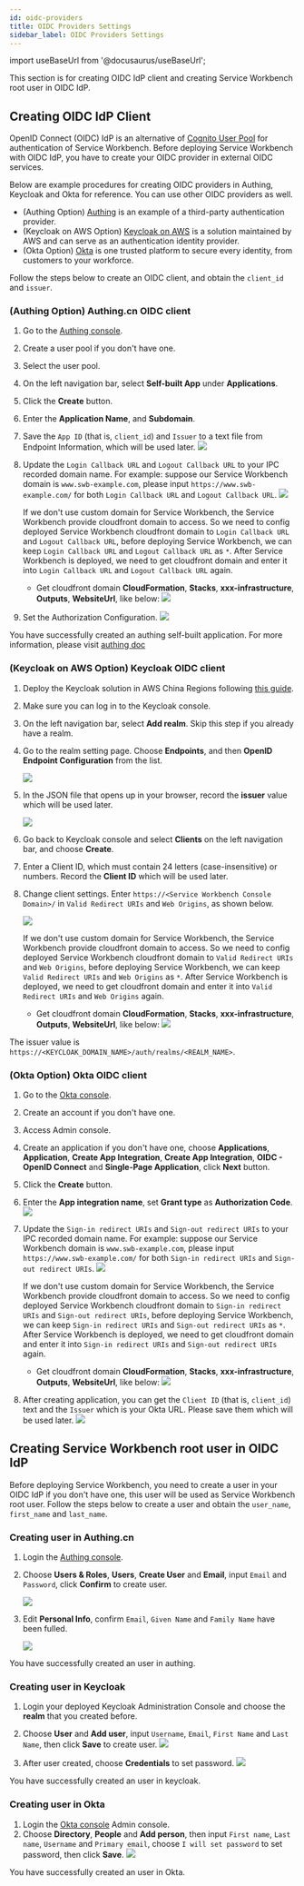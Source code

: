 ```yaml
---
id: oidc-providers
title: OIDC Providers Settings
sidebar_label: OIDC Providers Settings
---
```


import useBaseUrl from '@docusaurus/useBaseUrl';

This section is for creating OIDC IdP client and creating Service Workbench root user in OIDC IdP.

## Creating OIDC IdP Client

OpenID Connect (OIDC) IdP is an alternative of [Cognito User Pool][cognito] for authentication of Service Workbench. Before deploying Service Workbench with OIDC IdP, you have to create your OIDC provider in external OIDC services.

Below are example procedures for creating OIDC providers in Authing, Keycloak and Okta for reference. You can use other OIDC providers as well.

- (Authing Option) [Authing][authing] is an example of a third-party authentication provider. 
- (Keycloak on AWS Option) [Keycloak on AWS][keycloak-solution] is a solution maintained by AWS and can serve as an authentication identity provider.
- (Okta Option) [Okta][okta] is one trusted platform to secure every identity, from customers to your workforce.

Follow the steps below to create an OIDC client, and obtain the `client_id` and `issuer`. 

### (Authing Option) Authing.cn OIDC client

1. Go to the [Authing console](https://console.authing.cn/console).
2. Create a user pool if you don't have one.
3. Select the user pool.
4. On the left navigation bar, select **Self-built App** under **Applications**. 
5. Click the **Create** button.
6. Enter the **Application Name**, and **Subdomain**.
7. Save the `App ID` (that is, `client_id`) and `Issuer` to a text file from Endpoint Information, which will be used later.
    [![](../../../images/OIDC/endpoint-info.png)](../../../images/OIDC/endpoint-info.png)

8. Update the `Login Callback URL` and `Logout Callback URL` to your IPC recorded domain name.
   For example: suppose our Service Workbench domain is `www.swb-example.com`, please input `https://www.swb-example.com/` for both `Login Callback URL` and `Logout Callback URL`.
    [![](../../../images/OIDC/authentication-configuration.png)](../../../images/OIDC/authentication-configuration.png)

   If we don't use custom domain for Service Workbench, the Service Workbench provide cloudfront domain to access. So we need to config deployed Service Workbench cloudfront domain to `Login Callback URL` and `Logout Callback URL`, before deploying Service Workbench, we can keep `Login Callback URL` and `Logout Callback URL` as `*`. After Service Workbench is deployed, we need to get cloudfront domain and enter it into `Login Callback URL` and `Logout Callback URL` again.
   
   
   * Get cloudfront domain
   **CloudFormation**, **Stacks**, **xxx-infrastructure**, **Outputs**, **WebsiteUrl**, like below:
   [![](../../../images/OIDC/get-cloudfront-domain.png)](../../../images/OIDC/get-cloudfront-domain.png)
    

9. Set the Authorization Configuration.
    [![](../../../images/OIDC/authorization-configuration.png)](../../../images/OIDC/authorization-configuration.png)

You have successfully created an authing self-built application. 
For more information, please visit [authing doc](https://docs.authing.cn/v2/en/)

### (Keycloak on AWS Option) Keycloak OIDC client

1. Deploy the Keycloak solution in AWS China Regions following [this guide](https://aws-samples.github.io/keycloak-on-aws/en/).

2. Make sure you can log in to the Keycloak console.

3. On the left navigation bar, select **Add realm**. Skip this step if you already have a realm. 

4. Go to the realm setting page. Choose **Endpoints**, and then **OpenID Endpoint Configuration** from the list.

    [![](../../../images/OIDC/keycloak-example-realm.jpg)](../../../images/OIDC/keycloak-example-realm.jpg)

5. In the JSON file that opens up in your browser, record the **issuer** value which will be used later.

    [![](../../../images/OIDC/OIDC-config.jpg)](../../../images/OIDC/OIDC-config.jpg)

6. Go back to Keycloak console and select **Clients** on the left navigation bar, and choose **Create**.
7. Enter a Client ID, which must contain 24 letters (case-insensitive) or numbers. Record the **Client ID** which will be used later.
8. Change client settings. Enter `https://<Service Workbench Console Domain>/` in `Valid Redirect URIs` and `Web Origins`, as shown below.

    [![](../../../images/OIDC/keycloak-client-setting.png)](../../../images/OIDC/keycloak-client-setting.png)

   If we don't use custom domain for Service Workbench, the Service Workbench provide cloudfront domain to access. So we need to config deployed Service Workbench cloudfront domain to `Valid Redirect URIs` and `Web Origins`, before deploying Service Workbench, we can keep `Valid Redirect URIs` and `Web Origins` as `*`. After Service Workbench is deployed, we need to get cloudfront domain and enter it into `Valid Redirect URIs` and `Web Origins` again.
   
   * Get cloudfront domain
   **CloudFormation**, **Stacks**, **xxx-infrastructure**, **Outputs**, **WebsiteUrl**, like below:
   [![](../../../images/OIDC/get-cloudfront-domain.png)](../../../images/OIDC/get-cloudfront-domain.png)

The issuer value is `https://<KEYCLOAK_DOMAIN_NAME>/auth/realms/<REALM_NAME>`. 

### (Okta Option) Okta OIDC client

1. Go to the [Okta console](https://www.okta.com/).
2. Create an account if you don't have one.
3. Access Admin console.
3. Create an application if you don't have one, choose **Applications**, **Application**, **Create App Integration**, **Create App Integration**, **OIDC - OpenID Connect** and **Single-Page Application**, click **Next** button. 
5. Click the **Create** button.
6. Enter the **App integration name**, set **Grant type** as **Authorization Code**.
    [![](../../../images/OIDC/okta-application-create.png)](../../../images/OIDC/okta-application-create.png)
7. Update the `Sign-in redirect URIs` and `Sign-out redirect URIs` to your IPC recorded domain name.
For example: suppose our Service Workbench domain is `www.swb-example.com`, please input `https://www.swb-example.com/` for both `Sign-in redirect URIs` and `Sign-out redirect URIs`.
    [![](../../../images/OIDC/okta-application-url.png)](../../../images/OIDC/okta-application-url.png)

   If we don't use custom domain for Service Workbench, the Service Workbench provide cloudfront domain to access. So we need to config deployed Service Workbench cloudfront domain to `Sign-in redirect URIs` and `Sign-out redirect URIs`, before deploying Service Workbench, we can keep `Sign-in redirect URIs` and `Sign-out redirect URIs` as `*`. After Service Workbench is deployed, we need to get cloudfront domain and enter it into `Sign-in redirect URIs` and `Sign-out redirect URIs` again.
   
   * Get cloudfront domain
   **CloudFormation**, **Stacks**, **xxx-infrastructure**, **Outputs**, **WebsiteUrl**, like below:
   [![](../../../images/OIDC/get-cloudfront-domain.png)](../../../images/OIDC/get-cloudfront-domain.png)

8. After creating application, you can get the `Client ID` (that is, `client_id`) text and the `Issuer` which is your Okta URL. Please save them which will be used later.
    [![](../../../images/OIDC/okta-client-id.png)](../../../images/OIDC/okta-client-id.png)

## Creating Service Workbench root user in OIDC IdP

Before deploying Service Workbench, you need to create a user in your OIDC IdP if you don't have one, this user will be used as Service Workbench root user.
Follow the steps below to create a user and obtain the `user_name`, `first_name` and `last_name`. 

### Creating user in Authing.cn

1. Login the [Authing console](https://console.authing.cn/console).
2. Choose **Users & Roles**, **Users**, **Create User** and **Email**, input `Email` and `Password`, click **Confirm** to create user.

    [![](../../../images/OIDC/authing-create-user.png)](../../../images/OIDC/authing-create-user.png)
3. Edit **Personal Info**, confirm `Email`, `Given Name` and `Family Name` have been fulled.

    [![](../../../images/OIDC/authing-user-config.png)](../../../images/OIDC/authing-user-config.png)

You have successfully created an user in authing. 

### Creating user in Keycloak

1. Login your deployed Keycloak Administration Console and choose the **realm** that you created before.

2. Choose **User** and **Add user**, input `Username`, `Email`, `First Name` and `Last Name`, then click **Save** to create user.
    [![](../../../images/OIDC/keycloak-user-create.png)](../../../images/OIDC/keycloak-user-create.png)

3. After user created, choose **Credentials** to set password.
   [![](../../../images/OIDC/keycloak-user-password.png)](../../../images/OIDC/keycloak-user-password.png)

You have successfully created an user in keycloak. 

### Creating user in Okta

1. Login the [Okta console](https://www.okta.com/) Admin console.
2. Choose **Directory**, **People** and **Add person**, then input `First name`, `Last name`, `Username` and `Primary email`, choose `I will set password` to set password, then click **Save**.
    [![](../../../images/OIDC/keycloak-user-create.png)](../../../images/OIDC/keycloak-user-create.png)

You have successfully created an user in Okta.

[cognito]: https://docs.aws.amazon.com/cognito/latest/developerguide/cognito-user-identity-pools.html
[openid-connect]: https://openid.net/connect/
[authing]: https://www.authing.cn/
[okta]: https://www.okta.com/sg/
[keycloak]: https://www.keycloak.org/
[keycloak-solution]: https://www.amazonaws.cn/en/solutions/keycloak-on-aws/
